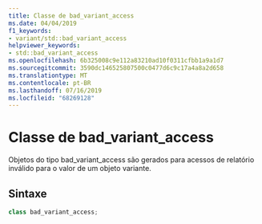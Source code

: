 ```yaml
---
title: Classe de bad_variant_access
ms.date: 04/04/2019
f1_keywords:
- variant/std::bad_variant_access
helpviewer_keywords:
- std::bad_variant_access
ms.openlocfilehash: 6b325008c9e112a83210ad10f0311cfbb1a9a1d7
ms.sourcegitcommit: 3590dc146525807500c0477d6c9c17a4a8a2d658
ms.translationtype: MT
ms.contentlocale: pt-BR
ms.lasthandoff: 07/16/2019
ms.locfileid: "68269128"
---
```

# <a name="badvariantaccess-class"></a>Classe de bad_variant_access

Objetos do tipo bad_variant_access são gerados para acessos de relatório inválido para o valor de um objeto variante.

## <a name="syntax"></a>Sintaxe

```cpp
class bad_variant_access;
```
